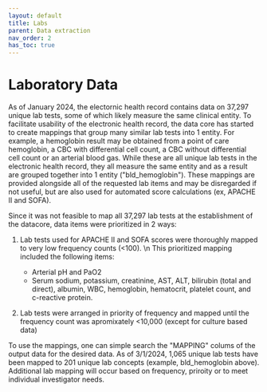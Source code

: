 ```yaml
---
layout: default
title: Labs
parent: Data extraction
nav_order: 2
has_toc: true
---
```


# Laboratory Data
As of January 2024, the electornic health record contains data on 37,297 unique lab tests, some of which likely measure the same clinical entity. To facilitate usability of the electronic health record, the data core has started to create mappings that group many similar lab tests into 1 entity. For example, a hemoglobin result may be obtained from a point of care hemoglobin, a CBC with differential cell count, a CBC without differential cell count or an arterial blood gas. While these are all unique lab tests in the electronic health record, they all measure the same entity and as a result are grouped together into 1 entity ("bld_hemoglobin"). These mappings are provided alongside all of the requested lab items and may be disregarded if not useful, but are also used for automated score calculations (ex, APACHE II and SOFA).

Since it was not feasible to map all 37,297 lab tests at the establishment of the datacore, data items were prioritized in 2 ways:
1. Lab tests used for APACHE II and SOFA scores were thoroughly mapped to very low frequency counts (<100).
   \n This prioritized mapping included the following items:
   * Arterial pH and PaO2
   * Serum sodium, potassium, creatinine, AST, ALT, bilirubin (total and direct), albumin, WBC, hemoglobin, hematocrit, platelet count, and c-reactive protein.

3. Lab tests were arranged in priority of frequency and mapped until the frequency count was apromixately <10,000 (except for culture based data)

To use the mappings, one can simple search the "MAPPING" colums of the output data for the desired data. As of 3/1/2024, 1,065 unique lab tests have been mapped to 201 unique lab concepts (example, bld_hemoglobin above). Additional lab mapping will occur based on frequency, priroity or to meet individual investigator needs. 
